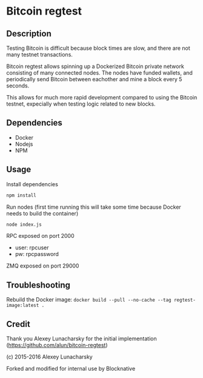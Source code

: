 # Bitcoin regtest

## Description

Testing Bitcoin is difficult because block times are slow, and there are not many testnet transactions.

Bitcoin regtest allows spinning up a Dockerized Bitcoin private network consisting of many connected nodes. The nodes have funded wallets, and periodically send Bitcoin between eachother and mine a block every 5 seconds.

This allows for much more rapid development compared to using the Bitcoin testnet, expecially when testing logic related to new blocks.

## Dependencies

- Docker
- Nodejs
- NPM

## Usage

Install dependencies

```bash
npm install
```

Run nodes (first time running this will take some time because Docker needs to build the container)

```bash
node index.js
```

RPC exposed on port 2000

- user: rpcuser
- pw: rpcpassword

ZMQ exposed on port 29000

## Troubleshooting

Rebuild the Docker image: `docker build --pull --no-cache --tag regtest-image:latest .`

## Credit

Thank you Alexey Lunacharsky for the initial implementation (https://github.com/alun/bitcoin-regtest)

(c) 2015-2016 Alexey Lunacharsky

Forked and modified for internal use by Blocknative
